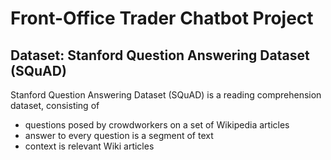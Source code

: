 # Front-Office Trader Chatbot Project

## Dataset: Stanford Question Answering Dataset (SQuAD)

Stanford Question Answering Dataset (SQuAD) is a reading comprehension dataset, consisting of 
* questions posed by crowdworkers on a set of Wikipedia articles
* answer to every question is a segment of text
* context is relevant Wiki articles

